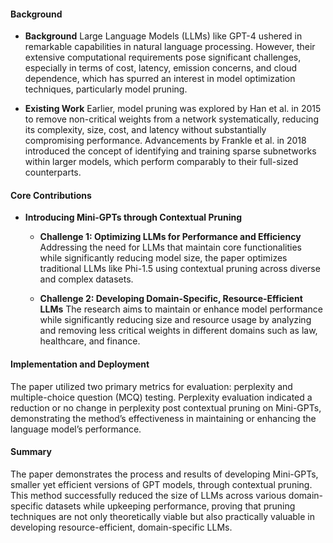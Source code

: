 #### Background
- **Background**
Large Language Models (LLMs) like GPT-4 ushered in remarkable capabilities in natural language processing. However, their extensive computational requirements pose significant challenges, especially in terms of cost, latency, emission concerns, and cloud dependence, which has spurred an interest in model optimization techniques, particularly model pruning.

- **Existing Work**
Earlier, model pruning was explored by Han et al. in 2015 to remove non-critical weights from a network systematically, reducing its complexity, size, cost, and latency without substantially compromising performance. Advancements by Frankle et al. in 2018 introduced the concept of identifying and training sparse subnetworks within larger models, which perform comparably to their full-sized counterparts.

#### Core Contributions
- **Introducing Mini-GPTs through Contextual Pruning**
    - **Challenge 1: Optimizing LLMs for Performance and Efficiency**
        Addressing the need for LLMs that maintain core functionalities while significantly reducing model size, the paper optimizes traditional LLMs like Phi-1.5 using contextual pruning across diverse and complex datasets.

    - **Challenge 2: Developing Domain-Specific, Resource-Efficient LLMs**
        The research aims to maintain or enhance model performance while significantly reducing size and resource usage by analyzing and removing less critical weights in different domains such as law, healthcare, and finance.

#### Implementation and Deployment
The paper utilized two primary metrics for evaluation: perplexity and multiple-choice question (MCQ) testing. Perplexity evaluation indicated a reduction or no change in perplexity post contextual pruning on Mini-GPTs, demonstrating the method’s effectiveness in maintaining or enhancing the language model’s performance.

#### Summary
The paper demonstrates the process and results of developing Mini-GPTs, smaller yet efficient versions of GPT models, through contextual pruning. This method successfully reduced the size of LLMs across various domain-specific datasets while upkeeping performance, proving that pruning techniques are not only theoretically viable but also practically valuable in developing resource-efficient, domain-specific LLMs.